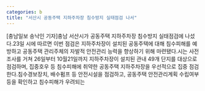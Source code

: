 ```yaml
---
categories: b
title: "서산시 공동주택 지하주차장 침수방지 실태점검 나서"
---
```

[충남일보 송낙인 기자]충남 서산시가 공동주택 지하주차장 침수방지 실태점검에 나섰다.23일 시에 따르면 이번 점검은 지하주차장이 설치된 공동주택에 대해 침수피해를 예방하고 공동주택 관리주체의 자발적 안전관리 능력을 향상하기 위해 마련됐다.시는 사전 조사를 거쳐 26일부터 10월21일까지 지하주차장이 설치된 관내 49개 단지를 대상으로 점검하며, 집중호우 등 침수피해에 취약한 공동주택 지하주차장을 우선적으로 집중 점검한다.침수경보장치, 배수펌프 등 안전시설을 점검하고, 공동주택 안전관리계획 수립여부 등을 확인하고 침수피해가 우려되는